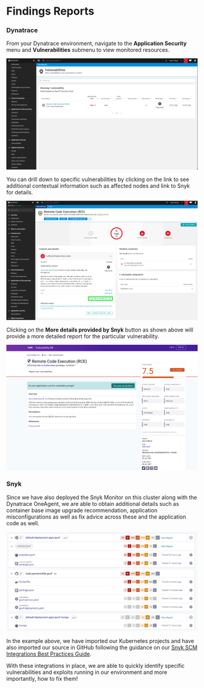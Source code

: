 # Findings Reports

### Dynatrace

From your Dynatrace environment, navigate to the **Application Security** menu and **Vulnerabilities** submenu to view monitored resources.

![](../../../.gitbook/assets/dynatrace-vuln-01.png)

You can drill down to specific vulnerabilities by clicking on the link to see additional contextual information such as affected nodes and link to Snyk for details.

![](../../../.gitbook/assets/dynatrace-vuln-02.png)

Clicking on the **More details provided by Snyk** button as shown above will provide a more detailed report for the particular vulnerability.

![](../../../.gitbook/assets/dynatrace-vuln-03.png)

### Snyk

Since we have also deployed the Snyk Monitor on this cluster along with the Dynatrace OneAgent, we are able to obtain additional details such as container base image upgrade recommendation, application misconfigurations as well as fix advice across these and the application code as well.

![](../../../.gitbook/assets/snyk-vulns-01.png)

In the example above, we have imported our Kubernetes projects and have also imported our source in GitHub following the guidance on our [Snyk SCM Integrations Best Practices Guide](https://support.snyk.io/hc/en-us/articles/360018010597-Snyk-SCM-integration-good-practices).

With these integrations in place, we are able to quickly identify specific vulnerabilities and exploits running in our environment and more importantly, how to fix them!

